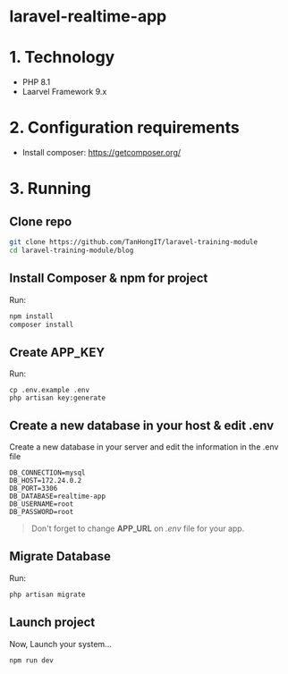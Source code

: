 # laravel-realtime-app

# 1. Technology
- PHP 8.1
- Laarvel Framework 9.x

# 2. Configuration requirements
- Install composer: https://getcomposer.org/

# 3. Running

## Clone repo

```bash
git clone https://github.com/TanHongIT/laravel-training-module
cd laravel-training-module/blog
```

## Install Composer & npm for project

Run:

```bash
npm install
composer install
```

## Create APP_KEY

Run:

```
cp .env.example .env
php artisan key:generate
```

## Create a new database in your host & edit .env

Create a new database in your server and edit the information in the .env file

```laravel
DB_CONNECTION=mysql
DB_HOST=172.24.0.2
DB_PORT=3306
DB_DATABASE=realtime-app
DB_USERNAME=root
DB_PASSWORD=root
```

> Don't forget to change __APP_URL__ on *.env* file for your app.

## Migrate Database

Run:

```bash
php artisan migrate
```

## Launch project
Now, Launch your system...

```bash
npm run dev
```
